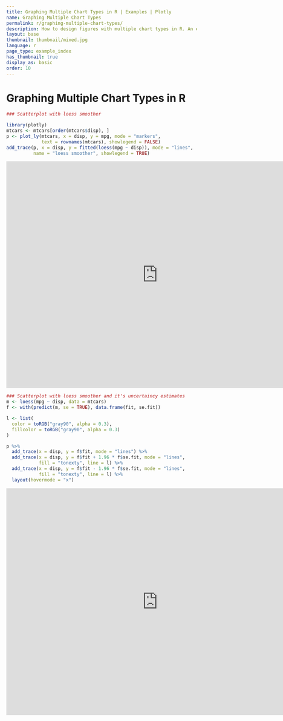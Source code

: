 ```yaml
---
title: Graphing Multiple Chart Types in R | Examples | Plotly
name: Graphing Multiple Chart Types
permalink: r/graphing-multiple-chart-types/
description: How to design figures with multiple chart types in R. An example of a line chart with a line of best fit and an uncertainty band.
layout: base
thumbnail: thumbnail/mixed.jpg
language: r
page_type: example_index
has_thumbnail: true
display_as: basic
order: 10
---
```



# Graphing Multiple Chart Types in R


```r
### Scatterplot with loess smoother

library(plotly)
mtcars <- mtcars[order(mtcars$disp), ]
p <- plot_ly(mtcars, x = disp, y = mpg, mode = "markers",
             text = rownames(mtcars), showlegend = FALSE)
add_trace(p, x = disp, y = fitted(loess(mpg ~ disp)), mode = "lines",
          name = "loess smoother", showlegend = TRUE)
```

<iframe height="600" id="igraph" scrolling="no" seamless="seamless" src="https://plot.ly/~RPlotBot/223.embed" width="800" frameBorder="0"></iframe>

```r
### Scatterplot with loess smoother and it's uncertaincy estimates
m <- loess(mpg ~ disp, data = mtcars)
f <- with(predict(m, se = TRUE), data.frame(fit, se.fit))

l <- list(
  color = toRGB("gray90", alpha = 0.3),
  fillcolor = toRGB("gray90", alpha = 0.3)
)

p %>%
  add_trace(x = disp, y = f$fit, mode = "lines") %>%
  add_trace(x = disp, y = f$fit + 1.96 * f$se.fit, mode = "lines",
            fill = "tonexty", line = l) %>%
  add_trace(x = disp, y = f$fit - 1.96 * f$se.fit, mode = "lines",
            fill = "tonexty", line = l) %>%
  layout(hovermode = "x")
```

<iframe height="600" id="igraph" scrolling="no" seamless="seamless" src="https://plot.ly/~RPlotBot/225.embed" width="800" frameBorder="0"></iframe>
